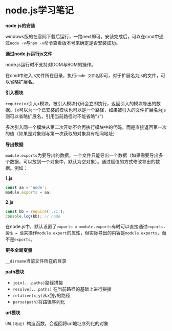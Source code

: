 # node.js学习笔记

**node.js的安装**

windows版的在官网下载后运行，一路next即可。安装完成后，可以在cmd中通过`node -v`与`npm -v`命令查看版本号来确定是否安装成功。

**通过node.js运行js文件**

node.js运行时不支持对DOM与BOM的操作。

在cmd中进入js文件所在目录，执行`node 文件名`即可，对于扩展名为js的文件，可以省略扩展名。

**引入模块**

`require(x)`引入x模块，被引入模块代码会立即执行，返回引入的模块导出的数据。（x可以为一个已安装的模块也可以是一个路径，如果被引入的文件扩展名为js则可以省略扩展名，引用当前路径时不能省略“./”）

多次引入同一个模块从第二次开始不会再执行模块中的代码，而是直接返回第一次的值（如果是对象则与第一次获取的对象具有相同地址）

**导出数据**

`module.exports`为要导出的数据，一个文件只能导出一个数据（如果需要导出多个数据，可以放到一个对象中，默认为空对象）。通过赋值的方式修改导出的数据。例如：

**1.js**

```javascript
const aa = 'node';
module.exports = aa;
```

**2.js**

```javascript
const bb = require('./1');
console.log(bb); // node
```

在node.js中，默认设置了`exports = module.exports`有时可以直接通过`exports.属性 = 值`来操作`module.export`的属性，但实际导出的内容是`module.exports`，而不是`exports`。

**更多全局变量**

`__dirname`当前文件所在的目录

**path模块**

- `join(...paths)`路径拼接
- `resolve(...paths)` 在当前路径的基础上进行拼接
- `relative(x,y)`从x到y的路径
- `parse(path)`将路径序列化

**url模块**

`URL(地址) `构造函数，会返回将url地址序列化的对象